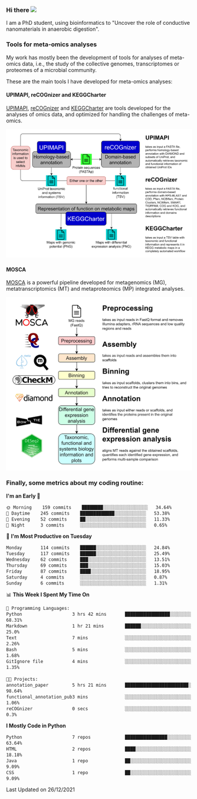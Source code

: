 ### Hi there <img src="https://media.giphy.com/media/hvRJCLFzcasrR4ia7z/giphy.gif" width="25px">

I am a PhD student, using bioinformatics to "Uncover the role of conductive nanomaterials in anaerobic digestion".

### Tools for meta-omics analyses

My work has mostly been the development of tools for analyses of meta-omics data, i.e., the study of the collective genomes, transcriptomes or proteomes of a microbial community.

These are the main tools I have developed for meta-omics analyses:

#### UPIMAPI, reCOGnizer and KEGGCharter

[UPIMAPI](https://github.com/iquasere/UPIMAPI), [reCOGnizer](https://github.com/iquasere/reCOGnizer) and [KEGGCharter](https://github.com/iquasere/KEGGCharter) are tools developed for the analyses of omics data, and optimized for handling the challenges of meta-omics.

<p align="center">
    <img src="assets/annotation_workflow.png">
</p>

#### MOSCA

[MOSCA](https://github.com/iquasere/MOSCA) is a powerful pipeline developed for metagenomics (MG), metatranscriptomics (MT) and metaproteomics (MP) integrated analyses.

<p align="center">
    <img src="assets/mosca_workflow.png" align="center" width="700">
</p>


### Finally, some metrics about my coding routine:

<!--START_SECTION:waka-->
**I'm an Early 🐤** 

```text
🌞 Morning    159 commits    ████████░░░░░░░░░░░░░░░░░   34.64% 
🌆 Daytime    245 commits    █████████████░░░░░░░░░░░░   53.38% 
🌃 Evening    52 commits     ██░░░░░░░░░░░░░░░░░░░░░░░   11.33% 
🌙 Night      3 commits      ░░░░░░░░░░░░░░░░░░░░░░░░░   0.65%

```
📅 **I'm Most Productive on Tuesday** 

```text
Monday       114 commits    ██████░░░░░░░░░░░░░░░░░░░   24.84% 
Tuesday      117 commits    ██████░░░░░░░░░░░░░░░░░░░   25.49% 
Wednesday    62 commits     ███░░░░░░░░░░░░░░░░░░░░░░   13.51% 
Thursday     69 commits     ███░░░░░░░░░░░░░░░░░░░░░░   15.03% 
Friday       87 commits     ████░░░░░░░░░░░░░░░░░░░░░   18.95% 
Saturday     4 commits      ░░░░░░░░░░░░░░░░░░░░░░░░░   0.87% 
Sunday       6 commits      ░░░░░░░░░░░░░░░░░░░░░░░░░   1.31%

```


📊 **This Week I Spent My Time On** 

```text
💬 Programming Languages: 
Python                   3 hrs 42 mins       █████████████████░░░░░░░░   68.31% 
Markdown                 1 hr 21 mins        ██████░░░░░░░░░░░░░░░░░░░   25.0% 
Text                     7 mins              ░░░░░░░░░░░░░░░░░░░░░░░░░   2.26% 
Bash                     5 mins              ░░░░░░░░░░░░░░░░░░░░░░░░░   1.68% 
GitIgnore file           4 mins              ░░░░░░░░░░░░░░░░░░░░░░░░░   1.35%

🐱‍💻 Projects: 
annotation_paper         5 hrs 21 mins       ████████████████████████░   98.64% 
functional_annotation_pub3 mins              ░░░░░░░░░░░░░░░░░░░░░░░░░   1.06% 
reCOGnizer               0 secs              ░░░░░░░░░░░░░░░░░░░░░░░░░   0.3%

```

**I Mostly Code in Python** 

```text
Python                   7 repos             ████████████████░░░░░░░░░   63.64% 
HTML                     2 repos             ████░░░░░░░░░░░░░░░░░░░░░   18.18% 
Java                     1 repo              ██░░░░░░░░░░░░░░░░░░░░░░░   9.09% 
CSS                      1 repo              ██░░░░░░░░░░░░░░░░░░░░░░░   9.09%

```



 Last Updated on 26/12/2021
<!--END_SECTION:waka-->
